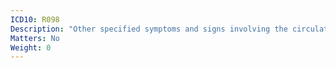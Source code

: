 ```yaml
---
ICD10: R098
Description: "Other specified symptoms and signs involving the circulatory and respiratory systems"
Matters: No
Weight: 0
---
```



